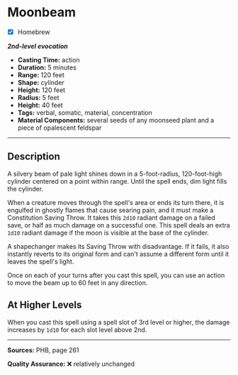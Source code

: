 # Moonbeam
- [x] Homebrew

***2nd-level evocation***
- **Casting Time:** action
- **Duration:** 5 minutes
- **Range:** 120 feet
- **Shape:** cylinder
- **Height:** 120 feet
- **Radius:** 5 feet
- **Height:** 40 feet
- **Tags:** verbal, somatic, material, concentration
- **Material Components:** several seeds of any moonseed plant and a piece of opalescent feldspar

---

## Description
A silvery beam of pale light shines down in a 5-foot-radius, 120-foot-high cylinder centered on a point within range.
Until the spell ends, dim light fills the cylinder.

When a creature moves through the spell's area or ends its turn there, it is engulfed in ghostly flames that cause searing pain, and it must make a Constitution Saving Throw.
It takes this `2d10` radiant damage on a failed save, or half as much damage on a successful one.
This spell deals an extra `1d10` radiant damage if the moon is visible at the base of the cylinder.

A shapechanger makes its Saving Throw with disadvantage.
If it fails, it also instantly reverts to its original form and can't assume a different form until it leaves the spell's light.

Once on each of your turns after you cast this spell, you can use an action to move the beam up to 60 feet in any direction.

## At Higher Levels
When you cast this spell using a spell slot of 3rd level or higher, the damage increases by `1d10` for each slot level above 2nd.

---

**Sources:** PHB, page 261

**Quality Assurance:** :x: relatively unchanged
